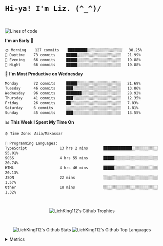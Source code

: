 
# `Hi-ya! I'm Liz. (^_^)/ `

<br>

<!--START_SECTION:waka-->
![Lines of code](https://img.shields.io/badge/From%20Hello%20World%20I%27ve%20Written-26977%20lines%20of%20code-blue)

**I'm an Early 🐤** 

```text
🌞 Morning    127 commits    █████████░░░░░░░░░░░░░░░░   38.25% 
🌆 Daytime    73 commits     █████░░░░░░░░░░░░░░░░░░░░   21.99% 
🌃 Evening    66 commits     █████░░░░░░░░░░░░░░░░░░░░   19.88% 
🌙 Night      66 commits     █████░░░░░░░░░░░░░░░░░░░░   19.88%

```
📅 **I'm Most Productive on Wednesday** 

```text
Monday       72 commits     █████░░░░░░░░░░░░░░░░░░░░   21.69% 
Tuesday      46 commits     ███░░░░░░░░░░░░░░░░░░░░░░   13.86% 
Wednesday    96 commits     ███████░░░░░░░░░░░░░░░░░░   28.92% 
Thursday     41 commits     ███░░░░░░░░░░░░░░░░░░░░░░   12.35% 
Friday       26 commits     ██░░░░░░░░░░░░░░░░░░░░░░░   7.83% 
Saturday     6 commits      ░░░░░░░░░░░░░░░░░░░░░░░░░   1.81% 
Sunday       45 commits     ███░░░░░░░░░░░░░░░░░░░░░░   13.55%

```


📊 **This Week I Spent My Time On** 

```text
⌚︎ Time Zone: Asia/Makassar

💬 Programming Languages: 
TypeScript               13 hrs 2 mins       █████████████░░░░░░░░░░░░   55.01% 
SCSS                     4 hrs 55 mins       █████░░░░░░░░░░░░░░░░░░░░   20.74% 
HTML                     4 hrs 46 mins       █████░░░░░░░░░░░░░░░░░░░░   20.13% 
JSON                     22 mins             ░░░░░░░░░░░░░░░░░░░░░░░░░   1.57% 
Other                    18 mins             ░░░░░░░░░░░░░░░░░░░░░░░░░   1.32%

```


<!--END_SECTION:waka-->

<br>

  <p align="center">
    <img alt="LichKing112's Github Trophies" src="https://github-profile-trophy.vercel.app/?username=LichKing112&theme=onedark" />
  </p>
  
 <br>
 <p align="center">
    <img alt="LichKing112's Github Stats" src="https://github-readme-stats.vercel.app/api?username=lichking112&theme=gotham&show_icons=true" />
    <img alt="LichKing112's Github Top Languages" src="https://github-readme-stats.vercel.app/api/top-langs/?username=lichking112&theme=gotham&layout=compact" />
  </p>


<details>
  <summary>Metrics</summary>
  <br>
  <p align="center">
    <img alt="LichKing112's Github Metrics" src="https://github.com/LichKing112/LichKing112/blob/master/github-metrics.svg" />
  </p>
</details>


